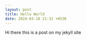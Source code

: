 ```yaml
---
layout: post
title: Hello World
date: 2024-03-10 21:31 +0530
---
```

Hi there this is a post on my jekyll site